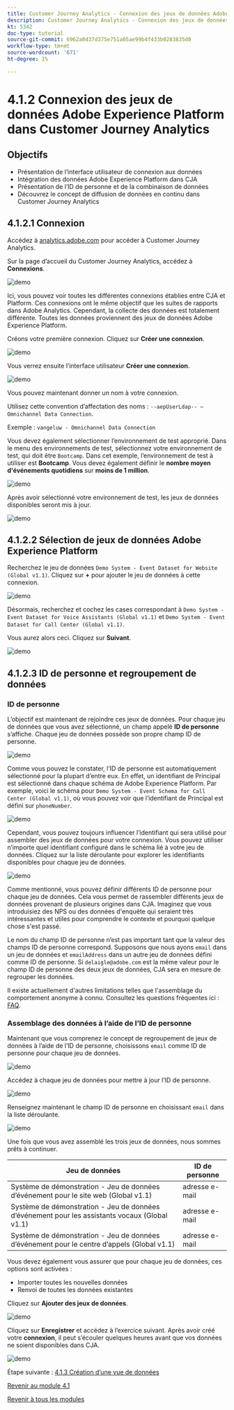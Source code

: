 ```yaml
---
title: Customer Journey Analytics - Connexion des jeux de données Adobe Experience Platform dans Customer Journey Analytics
description: Customer Journey Analytics - Connexion des jeux de données Adobe Experience Platform dans Customer Journey Analytics
kt: 5342
doc-type: tutorial
source-git-commit: 6962a0d37d375e751a05ae99b4f433b0283835d0
workflow-type: tm+mt
source-wordcount: '671'
ht-degree: 1%

---
```


# 4.1.2 Connexion des jeux de données Adobe Experience Platform dans Customer Journey Analytics

## Objectifs

- Présentation de l’interface utilisateur de connexion aux données
- Intégration des données Adobe Experience Platform dans CJA
- Présentation de l’ID de personne et de la combinaison de données
- Découvrez le concept de diffusion de données en continu dans Customer Journey Analytics

## 4.1.2.1 Connexion

Accédez à [analytics.adobe.com](https://analytics.adobe.com) pour accéder à Customer Journey Analytics.

Sur la page d’accueil du Customer Journey Analytics, accédez à **Connexions**.

![demo](./images/cja2.png)

Ici, vous pouvez voir toutes les différentes connexions établies entre CJA et Platform. Ces connexions ont le même objectif que les suites de rapports dans Adobe Analytics. Cependant, la collecte des données est totalement différente. Toutes les données proviennent des jeux de données Adobe Experience Platform.

Créons votre première connexion. Cliquez sur **Créer une connexion**.

![demo](./images/cja4.png)

Vous verrez ensuite l’interface utilisateur **Créer une connexion**.

![demo](./images/cja5.png)

Vous pouvez maintenant donner un nom à votre connexion.

Utilisez cette convention d’affectation des noms : `--aepUserLdap-- – Omnichannel Data Connection`.

Exemple : `vangeluw - Omnichannel Data Connection`

Vous devez également sélectionner l’environnement de test approprié. Dans le menu des environnements de test, sélectionnez votre environnement de test, qui doit être `Bootcamp`. Dans cet exemple, l’environnement de test à utiliser est **Bootcamp**. Vous devez également définir le **nombre moyen d&#39;événements quotidiens** sur **moins de 1 million**.

![demo](./images/cjasb.png)

Après avoir sélectionné votre environnement de test, les jeux de données disponibles seront mis à jour.

![demo](./images/cjasb1.png)

## 4.1.2.2 Sélection de jeux de données Adobe Experience Platform

Recherchez le jeu de données `Demo System - Event Dataset for Website (Global v1.1)`. Cliquez sur **+** pour ajouter le jeu de données à cette connexion.

![demo](./images/cja7.png)

Désormais, recherchez et cochez les cases correspondant à `Demo System - Event Dataset for Voice Assistants (Global v1.1)` et `Demo System - Event Dataset for Call Center (Global v1.1)`.

Vous aurez alors ceci. Cliquez sur **Suivant**.

![demo](./images/cja9.png)

## 4.1.2.3 ID de personne et regroupement de données

### ID de personne

L’objectif est maintenant de rejoindre ces jeux de données. Pour chaque jeu de données que vous avez sélectionné, un champ appelé **ID de personne** s’affiche. Chaque jeu de données possède son propre champ ID de personne.

![demo](./images/cja11.png)

Comme vous pouvez le constater, l’ID de personne est automatiquement sélectionné pour la plupart d’entre eux. En effet, un identifiant de Principal est sélectionné dans chaque schéma de Adobe Experience Platform. Par exemple, voici le schéma pour `Demo System - Event Schema for Call Center (Global v1.1)`, où vous pouvez voir que l’identifiant de Principal est défini sur `phoneNumber`.

![demo](./images/cja13.png)

Cependant, vous pouvez toujours influencer l’identifiant qui sera utilisé pour assembler des jeux de données pour votre connexion. Vous pouvez utiliser n’importe quel identifiant configuré dans le schéma lié à votre jeu de données. Cliquez sur la liste déroulante pour explorer les identifiants disponibles pour chaque jeu de données.

![demo](./images/cja14.png)

Comme mentionné, vous pouvez définir différents ID de personne pour chaque jeu de données. Cela vous permet de rassembler différents jeux de données provenant de plusieurs origines dans CJA. Imaginez que vous introduisiez des NPS ou des données d&#39;enquête qui seraient très intéressantes et utiles pour comprendre le contexte et pourquoi quelque chose s&#39;est passé.

Le nom du champ ID de personne n’est pas important tant que la valeur des champs ID de personne correspond. Supposons que nous ayons `email` dans un jeu de données et `emailAddress` dans un autre jeu de données défini comme ID de personne. Si `delaigle@adobe.com` est la même valeur pour le champ ID de personne des deux jeux de données, CJA sera en mesure de regrouper les données.

Il existe actuellement d&#39;autres limitations telles que l&#39;assemblage du comportement anonyme à connu. Consultez les questions fréquentes ici : [FAQ](https://experienceleague.adobe.com/docs/analytics-platform/using/cja-overview/cja-faq.html).

### Assemblage des données à l’aide de l’ID de personne

Maintenant que vous comprenez le concept de regroupement de jeux de données à l’aide de l’ID de personne, choisissons `email` comme ID de personne pour chaque jeu de données.

![demo](./images/cja15.png)

Accédez à chaque jeu de données pour mettre à jour l’ID de personne.

![demo](./images/cja12a.png)

Renseignez maintenant le champ ID de personne en choisissant `email` dans la liste déroulante.

![demo](./images/cja17.png)

Une fois que vous avez assemblé les trois jeux de données, nous sommes prêts à continuer.

| Jeu de données | ID de personne |
| ----------------- |-------------| 
| Système de démonstration - Jeu de données d’événement pour le site web (Global v1.1) | adresse e-mail |
| Système de démonstration - Jeu de données d’événement pour les assistants vocaux (Global v1.1) | adresse e-mail |
| Système de démonstration - Jeu de données d’événement pour le centre d’appels (Global v1.1) | adresse e-mail |

Vous devez également vous assurer que pour chaque jeu de données, ces options sont activées :

- Importer toutes les nouvelles données
- Renvoi de toutes les données existantes

Cliquez sur **Ajouter des jeux de données**.

![demo](./images/cja16.png)

Cliquez sur **Enregistrer** et accédez à l’exercice suivant.
Après avoir créé votre **connexion**, il peut s’écouler quelques heures avant que vos données ne soient disponibles dans CJA.

![demo](./images/cja20.png)

Étape suivante : [4.1.3 Création d’une vue de données](./ex3.md)

[Revenir au module 4.1](./customer-journey-analytics-build-a-dashboard.md)

[Revenir à tous les modules](./../../../overview.md)
